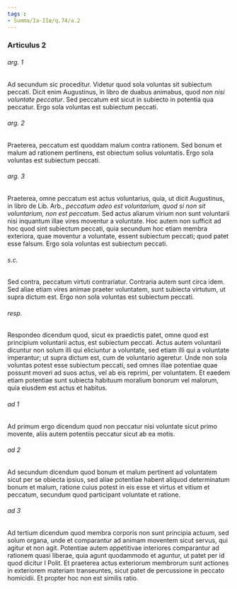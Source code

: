 ```yaml
---
tags : 
- Summa/Ia-IIæ/q.74/a.2
---
```


### Articulus 2

###### arg. 1
Ad secundum sic proceditur. Videtur quod sola voluntas sit subiectum peccati. Dicit enim Augustinus, in libro de duabus animabus, quod *non nisi voluntate peccatur*. Sed peccatum est sicut in subiecto in potentia qua peccatur. Ergo sola voluntas est subiectum peccati.

###### arg. 2
Praeterea, peccatum est quoddam malum contra rationem. Sed bonum et malum ad rationem pertinens, est obiectum solius voluntatis. Ergo sola voluntas est subiectum peccati.

###### arg. 3
Praeterea, omne peccatum est actus voluntarius, quia, ut dicit Augustinus, in libro de Lib. Arb., *peccatum adeo est voluntarium, quod si non sit voluntarium, non est peccatum*. Sed actus aliarum virium non sunt voluntarii nisi inquantum illae vires moventur a voluntate. Hoc autem non sufficit ad hoc quod sint subiectum peccati, quia secundum hoc etiam membra exteriora, quae moventur a voluntate, essent subiectum peccati; quod patet esse falsum. Ergo sola voluntas est subiectum peccati.

###### s.c.
Sed contra, peccatum virtuti contrariatur. Contraria autem sunt circa idem. Sed aliae etiam vires animae praeter voluntatem, sunt subiecta virtutum, ut supra dictum est. Ergo non sola voluntas est subiectum peccati.

###### resp.
Respondeo dicendum quod, sicut ex praedictis patet, omne quod est principium voluntarii actus, est subiectum peccati. Actus autem voluntarii dicuntur non solum illi qui eliciuntur a voluntate, sed etiam illi qui a voluntate imperantur; ut supra dictum est, cum de voluntario ageretur. Unde non sola voluntas potest esse subiectum peccati, sed omnes illae potentiae quae possunt moveri ad suos actus, vel ab eis reprimi, per voluntatem. Et eaedem etiam potentiae sunt subiecta habituum moralium bonorum vel malorum, quia eiusdem est actus et habitus.

###### ad 1
Ad primum ergo dicendum quod non peccatur nisi voluntate sicut primo movente, aliis autem potentiis peccatur sicut ab ea motis.

###### ad 2
Ad secundum dicendum quod bonum et malum pertinent ad voluntatem sicut per se obiecta ipsius, sed aliae potentiae habent aliquod determinatum bonum et malum, ratione cuius potest in eis esse et virtus et vitium et peccatum, secundum quod participant voluntate et ratione.

###### ad 3
Ad tertium dicendum quod membra corporis non sunt principia actuum, sed solum organa, unde et comparantur ad animam moventem sicut servus, qui agitur et non agit. Potentiae autem appetitivae interiores comparantur ad rationem quasi liberae, quia agunt quodammodo et aguntur, ut patet per id quod dicitur I Polit. Et praeterea actus exteriorum membrorum sunt actiones in exteriorem materiam transeuntes, sicut patet de percussione in peccato homicidii. Et propter hoc non est similis ratio.

